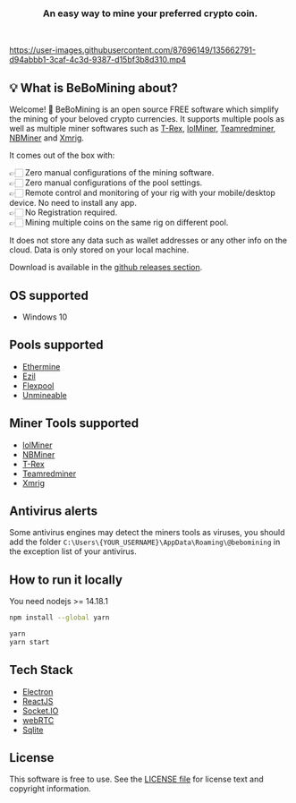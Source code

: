 <h3 align="center">An easy way to mine your preferred crypto coin.</h3><br/>

https://user-images.githubusercontent.com/87696149/135662791-d94abbb1-3caf-4c3d-9387-d15bf3b8d310.mp4

## :bulb: What is BeBoMining about?

Welcome! 👋 BeBoMining is an open source FREE software which simplify the mining of your beloved crypto currencies. It supports multiple pools as well as multiple miner softwares such as [T-Rex](https://github.com/trexminer/T-Rex), [lolMiner](https://github.com/Lolliedieb/lolMiner-releases), [Teamredminer](https://github.com/todxx/teamredminer), [NBMiner](https://github.com/NebuTech/NBMiner) and [Xmrig](https://github.com/xmrig/xmrig).

It comes out of the box with:

👉🏻 Zero manual configurations of the mining software.<br/>
👉🏻 Zero manual configurations of the pool settings.<br/>
👉🏻 Remote control and monitoring of your rig with your mobile/desktop device. No need to install any app.<br/>
👉🏻 No Registration required.<br/>
👉🏻 Mining multiple coins on the same rig on different pool.<br/>

It does not store any data such as wallet addresses or any other info on the cloud. Data is only stored on your local machine.

Download is available in the [github releases section](https://github.com/bebomining/bebomining/releases).

## OS supported
- Windows 10

## Pools supported
- [Ethermine](https://ethermine.org/)
- [Ezil](https://ezil.me/)
- [Flexpool](https://www.flexpool.io/)
- [Unmineable](https://unmineable.com/)

## Miner Tools supported
- [lolMiner](https://github.com/Lolliedieb/lolMiner-releases)
- [NBMiner](https://github.com/NebuTech/NBMiner)
- [T-Rex](https://github.com/trexminer/T-Rex)
- [Teamredminer](https://github.com/todxx/teamredminer)
- [Xmrig](https://github.com/xmrig/xmrig)

## Antivirus alerts
Some antivirus engines may detect the miners tools as viruses, you should add the folder `C:\Users\{YOUR_USERNAME}\AppData\Roaming\@bebomining` in the exception list of your antivirus.

## How to run it locally

You need nodejs >= 14.18.1

```sh
npm install --global yarn
```

```sh
yarn
yarn start
```

## Tech Stack

- [Electron](https://www.electronjs.org/)
- [ReactJS](https://reactjs.org/)
- [Socket.IO](https://socket.io/)
- [webRTC](https://webrtc.org/)
- [Sqlite](https://www.sqlite.org/index.html)
 
## License
This software is free to use.
See the [LICENSE file](/LICENSE.md) for license text and copyright information.
